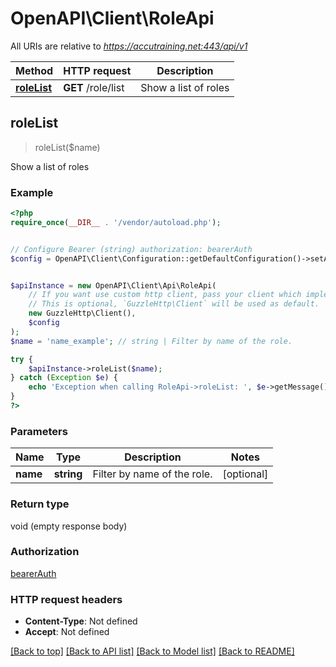 # OpenAPI\Client\RoleApi

All URIs are relative to *https://accutraining.net:443/api/v1*

Method | HTTP request | Description
------------- | ------------- | -------------
[**roleList**](RoleApi.md#roleList) | **GET** /role/list | Show a list of roles



## roleList

> roleList($name)

Show a list of roles

### Example

```php
<?php
require_once(__DIR__ . '/vendor/autoload.php');


// Configure Bearer (string) authorization: bearerAuth
$config = OpenAPI\Client\Configuration::getDefaultConfiguration()->setAccessToken('YOUR_ACCESS_TOKEN');


$apiInstance = new OpenAPI\Client\Api\RoleApi(
    // If you want use custom http client, pass your client which implements `GuzzleHttp\ClientInterface`.
    // This is optional, `GuzzleHttp\Client` will be used as default.
    new GuzzleHttp\Client(),
    $config
);
$name = 'name_example'; // string | Filter by name of the role.

try {
    $apiInstance->roleList($name);
} catch (Exception $e) {
    echo 'Exception when calling RoleApi->roleList: ', $e->getMessage(), PHP_EOL;
}
?>
```

### Parameters


Name | Type | Description  | Notes
------------- | ------------- | ------------- | -------------
 **name** | **string**| Filter by name of the role. | [optional]

### Return type

void (empty response body)

### Authorization

[bearerAuth](../../README.md#bearerAuth)

### HTTP request headers

- **Content-Type**: Not defined
- **Accept**: Not defined

[[Back to top]](#) [[Back to API list]](../../README.md#documentation-for-api-endpoints)
[[Back to Model list]](../../README.md#documentation-for-models)
[[Back to README]](../../README.md)

